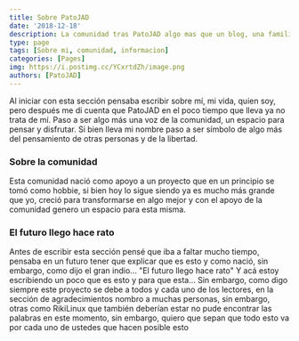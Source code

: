 ```yaml
---
title: Sobre PatoJAD
date: '2018-12-18'
description: La comunidad tras PatoJAD algo mas que un blog, una familia
type: page
tags: [Sobre mi, comunidad, informacion]
categories: [Pages]
img: https://i.postimg.cc/YCxrtdZh/image.png
authors: [PatoJAD]
---
```


Al iniciar con esta sección pensaba escribir sobre mí, mi vida, quien soy, pero después me di cuenta que PatoJAD en el poco tiempo que lleva ya no trata de mí. Paso a ser algo más una voz de la comunidad, un espacio para pensar y disfrutar. Si bien lleva mi nombre paso a ser símbolo de algo más del pensamiento de otras personas y de la libertad.

### Sobre la comunidad

Esta comunidad nació como apoyo a un proyecto que en un principio se tomó como hobbie, si bien hoy lo sigue siendo ya es mucho más grande que yo, creció para transformarse en algo mejor y con el apoyo de la comunidad genero un espacio para esta misma.

### El futuro llego hace rato

Antes de escribir esta sección pensé que iba a faltar mucho tiempo, pensaba en un futuro tener que explicar que es esto y como nació, sin embargo, como dijo el gran indio... "El futuro llego hace rato" Y acá estoy escribiendo un poco que es esto y para que esta... Sin embargo, como digo siempre este proyecto se debe a todos y cada uno de los lectores, en la sección de agradecimientos nombro a muchas personas, sin embargo, otras como RikiLinux que también deberían estar no pude encontrar las palabras en este momento, sin embargo, quiero que sepan que todo esto va por cada uno de ustedes que hacen posible esto

